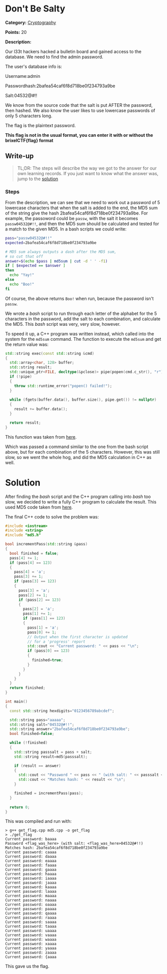 # Don't Be Salty
**Category:** [Cryptography](../README.md)

**Points:** 20

**Description:**

Our l33t hackers hacked a bulletin board and gained access to the database. We need to find the admin password.

The user's database info is:

Username:admin

Passwordhash:2bafea54caf6f8d718be0f234793a9be

Salt:04532@#!!


We know from the source code that the salt is put AFTER the password, then hashed. We also know the user likes to use lowercase passwords of only 5 characters long.

The flag is the plaintext password.

**This flag is not in the usual format, you can enter it with or without the brixelCTF{flag} format**

## Write-up
> TL;DR: The steps will describe the way we got to the answer for our own learning records. If you just want to know what the answer was, jump to the [solution](#solution)

### Steps
From the description, we can see that we need to work out a password of 5 lowercase characters that when the salt is added to the end, the MD5 sum of the string give the hash 2bafea54caf6f8d718be0f234793a9be. For example, the passoword could be `passw`, with the salt it becomes `passw04532@#!!`, and then the MD5 sum should be calculated and tested for a match to the given MD5. In a bash scripts we could write:
```bash
pass="passw04532@#!!"
expected=2bafea54caf6f8d718be0f234793a9be

# MD5 sum always outputs a dash after the MD5 sum,
# so cut that off
answer=$(echo $pass | md5sum | cut -d ' ' -f1)
if [ $expected == $answer ]
then
  echo "Yay!"
else
  echo "Boo!"
fi
```
Of course, the above returns `Boo!` when run, because the password isn't `passw`.

We wrote a *bash* script to run through each letter of the alphabet for the 5 characters in the password, add the salt to each combination, and calculate the MD5. This *bash* script was very, very slow, however.

To speed it up, a C++ program was written instead, which called into the system for the `md5sum` command. The function to execute the `md5sum` and get the return value was:
```cpp
std::string exec(const std::string &cmd) 
{
  std::array<char, 128> buffer;
  std::string result;
  std::unique_ptr<FILE, decltype(&pclose)> pipe(popen(cmd.c_str(), "r"), pclose);
  if (!pipe) 
  {
    throw std::runtime_error("popen() failed!");
  }
  
  while (fgets(buffer.data(), buffer.size(), pipe.get()) != nullptr) 
  {
    result += buffer.data();
  }

  return result;
}
```
This function was taken from [here](https://stackoverflow.com/a/478960).

Which was passed a command similar to the one from the bash script above, but for each combination of the 5 characters. However, this was still slow, so we went the whole hog, and did the MD5 calculation in C++ as well.

# Solution
After finding the *bash* script and the C++ program calling into *bash* too slow, we decided to write a fully C++ program to calculate the result. This used MD5 code taken from [here](http://www.zedwood.com/article/cpp-md5-function).

The final C++ code to solve the problem was:
```cpp
#include <iostream>
#include <string>
#include "md5.h"

bool incrementPass(std::string &pass)
{
  bool finished = false;
  pass[4] += 1;
  if (pass[4] == 123)
  {
    pass[4] = 'a';
    pass[3] += 1;
    if (pass[3] == 123)
    {
      pass[3] = 'a';
      pass[2] += 1;
      if (pass[2] == 123)
      {
        pass[2] = 'a';
        pass[1] += 1;
        if (pass[1] == 123)
        {
          pass[1] = 'a';
          pass[0] += 1;
          // Output when the first character is updated
          // for a 'progress' report
          std::cout << "Current password: " << pass << "\n";
          if (pass[0] == 123)
          {
            finished=true;
          }
        }
      }
    }
  }
  return finished;
}

int main()
{
  const std::string hexdigits="0123456789abcdef";

  std::string pass="aaaaa";
  std::string salt="04532@#!!";
  std::string answer="2bafea54caf6f8d718be0f234793a9be";
  bool finished=false;

  while (!finished)
  {
    std::string passsalt = pass + salt;
    std::string result=md5(passsalt);

    if (result == answer)
    {
      std::cout << "Password " << pass << " (with salt: " << passsalt << ")\n";
      std::cout << "Matches hash: " << result << "\n";
    }

    finished = incrementPass(pass);
  }
  
  return 0;
}
```
This was compiled and run with:
```
> g++ get_flag.cpp md5.cpp -o get_flag
> ./get_flag
Current password: baaaa
Password <flag_was_here> (with salt: <flag_was_here>04532@#!!)
Matches hash: 2bafea54caf6f8d718be0f234793a9be
Current password: caaaa
Current password: daaaa
Current password: eaaaa
Current password: faaaa
Current password: gaaaa
Current password: haaaa
Current password: iaaaa
Current password: jaaaa
Current password: kaaaa
Current password: laaaa
Current password: maaaa
Current password: naaaa
Current password: oaaaa
Current password: paaaa
Current password: qaaaa
Current password: raaaa
Current password: saaaa
Current password: taaaa
Current password: uaaaa
Current password: vaaaa
Current password: waaaa
Current password: xaaaa
Current password: yaaaa
Current password: zaaaa
Current password: {aaaa
```
This gave us the flag.